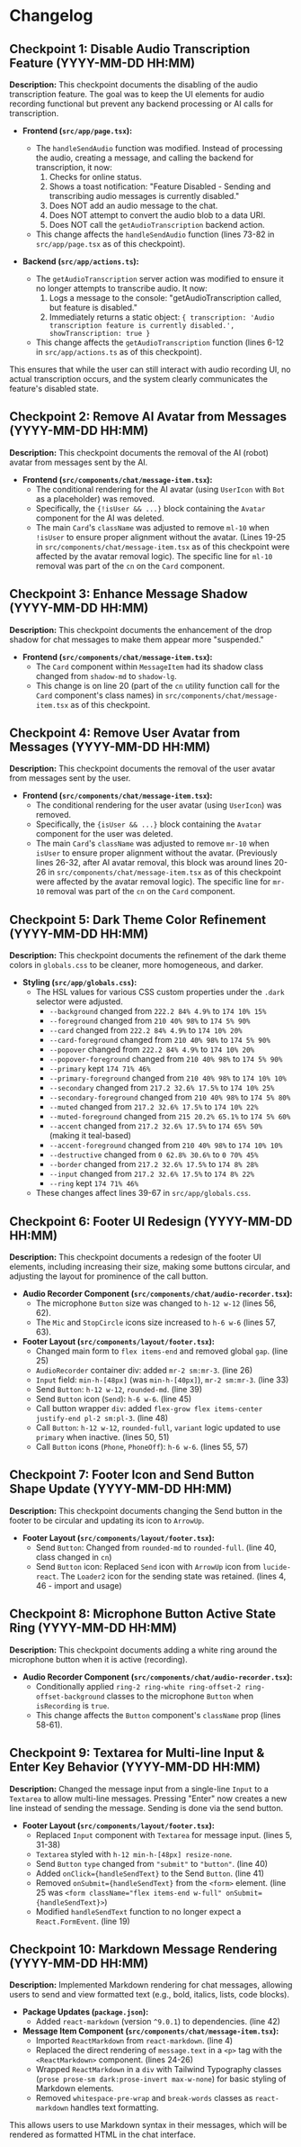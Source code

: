 # Changelog

## Checkpoint 1: Disable Audio Transcription Feature (YYYY-MM-DD HH:MM)

**Description:**
This checkpoint documents the disabling of the audio transcription feature. The goal was to keep the UI elements for audio recording functional but prevent any backend processing or AI calls for transcription.

- **Frontend (`src/app/page.tsx`):**
    - The `handleSendAudio` function was modified. Instead of processing the audio, creating a message, and calling the backend for transcription, it now:
        1. Checks for online status.
        2. Shows a toast notification: "Feature Disabled - Sending and transcribing audio messages is currently disabled."
        3. Does NOT add an audio message to the chat.
        4. Does NOT attempt to convert the audio blob to a data URI.
        5. Does NOT call the `getAudioTranscription` backend action.
    - This change affects the `handleSendAudio` function (lines 73-82 in `src/app/page.tsx` as of this checkpoint).

- **Backend (`src/app/actions.ts`):**
    - The `getAudioTranscription` server action was modified to ensure it no longer attempts to transcribe audio. It now:
        1. Logs a message to the console: "getAudioTranscription called, but feature is disabled."
        2. Immediately returns a static object:
           `{ transcription: 'Audio transcription feature is currently disabled.', showTranscription: true }`
    - This change affects the `getAudioTranscription` function (lines 6-12 in `src/app/actions.ts` as of this checkpoint).

This ensures that while the user can still interact with audio recording UI, no actual transcription occurs, and the system clearly communicates the feature's disabled state.

## Checkpoint 2: Remove AI Avatar from Messages (YYYY-MM-DD HH:MM)

**Description:**
This checkpoint documents the removal of the AI (robot) avatar from messages sent by the AI.

- **Frontend (`src/components/chat/message-item.tsx`):**
    - The conditional rendering for the AI avatar (using `UserIcon` with `Bot` as a placeholder) was removed.
    - Specifically, the `{!isUser && ...}` block containing the `Avatar` component for the AI was deleted.
    - The main `Card`'s `className` was adjusted to remove `ml-10` when `!isUser` to ensure proper alignment without the avatar. (Lines 19-25 in `src/components/chat/message-item.tsx` as of this checkpoint were affected by the avatar removal logic). The specific line for `ml-10` removal was part of the `cn` on the `Card` component.

## Checkpoint 3: Enhance Message Shadow (YYYY-MM-DD HH:MM)

**Description:**
This checkpoint documents the enhancement of the drop shadow for chat messages to make them appear more "suspended."

- **Frontend (`src/components/chat/message-item.tsx`):**
    - The `Card` component within `MessageItem` had its shadow class changed from `shadow-md` to `shadow-lg`.
    - This change is on line 20 (part of the `cn` utility function call for the `Card` component's class names) in `src/components/chat/message-item.tsx` as of this checkpoint.

## Checkpoint 4: Remove User Avatar from Messages (YYYY-MM-DD HH:MM)

**Description:**
This checkpoint documents the removal of the user avatar from messages sent by the user.

- **Frontend (`src/components/chat/message-item.tsx`):**
    - The conditional rendering for the user avatar (using `UserIcon`) was removed.
    - Specifically, the `{isUser && ...}` block containing the `Avatar` component for the user was deleted.
    - The main `Card`'s `className` was adjusted to remove `mr-10` when `isUser` to ensure proper alignment without the avatar. (Previously lines 26-32, after AI avatar removal, this block was around lines 20-26 in `src/components/chat/message-item.tsx` as of this checkpoint were affected by the avatar removal logic). The specific line for `mr-10` removal was part of the `cn` on the `Card` component.

## Checkpoint 5: Dark Theme Color Refinement (YYYY-MM-DD HH:MM)

**Description:**
This checkpoint documents the refinement of the dark theme colors in `globals.css` to be cleaner, more homogeneous, and darker.

- **Styling (`src/app/globals.css`):**
    - The HSL values for various CSS custom properties under the `.dark` selector were adjusted.
        - `--background` changed from `222.2 84% 4.9%` to `174 10% 15%`
        - `--foreground` changed from `210 40% 98%` to `174 5% 90%`
        - `--card` changed from `222.2 84% 4.9%` to `174 10% 20%`
        - `--card-foreground` changed from `210 40% 98%` to `174 5% 90%`
        - `--popover` changed from `222.2 84% 4.9%` to `174 10% 20%`
        - `--popover-foreground` changed from `210 40% 98%` to `174 5% 90%`
        - `--primary` kept `174 71% 46%`
        - `--primary-foreground` changed from `210 40% 98%` to `174 10% 10%`
        - `--secondary` changed from `217.2 32.6% 17.5%` to `174 10% 25%`
        - `--secondary-foreground` changed from `210 40% 98%` to `174 5% 80%`
        - `--muted` changed from `217.2 32.6% 17.5%` to `174 10% 22%`
        - `--muted-foreground` changed from `215 20.2% 65.1%` to `174 5% 60%`
        - `--accent` changed from `217.2 32.6% 17.5%` to `174 65% 50%` (making it teal-based)
        - `--accent-foreground` changed from `210 40% 98%` to `174 10% 10%`
        - `--destructive` changed from `0 62.8% 30.6%` to `0 70% 45%`
        - `--border` changed from `217.2 32.6% 17.5%` to `174 8% 28%`
        - `--input` changed from `217.2 32.6% 17.5%` to `174 8% 22%`
        - `--ring` kept `174 71% 46%`
    - These changes affect lines 39-67 in `src/app/globals.css`.

## Checkpoint 6: Footer UI Redesign (YYYY-MM-DD HH:MM)

**Description:**
This checkpoint documents a redesign of the footer UI elements, including increasing their size, making some buttons circular, and adjusting the layout for prominence of the call button.

- **Audio Recorder Component (`src/components/chat/audio-recorder.tsx`):**
    - The microphone `Button` size was changed to `h-12 w-12` (lines 56, 62).
    - The `Mic` and `StopCircle` icons size increased to `h-6 w-6` (lines 57, 63).
- **Footer Layout (`src/components/layout/footer.tsx`):**
    - Changed main form to `flex items-end` and removed global `gap`. (line 25)
    - `AudioRecorder` container div: added `mr-2 sm:mr-3`. (line 26)
    - `Input` field: `min-h-[48px]` (was `min-h-[40px]`), `mr-2 sm:mr-3`. (line 33)
    - Send `Button`: `h-12 w-12`, `rounded-md`. (line 39)
    - Send `Button` icon (`Send`): `h-6 w-6`. (line 45)
    - Call button wrapper `div`: added `flex-grow flex items-center justify-end pl-2 sm:pl-3`. (line 48)
    - Call `Button`: `h-12 w-12`, `rounded-full`, `variant` logic updated to use `primary` when inactive. (lines 50, 51)
    - Call `Button` icons (`Phone`, `PhoneOff`): `h-6 w-6`. (lines 55, 57)

## Checkpoint 7: Footer Icon and Send Button Shape Update (YYYY-MM-DD HH:MM)

**Description:**
This checkpoint documents changing the Send button in the footer to be circular and updating its icon to `ArrowUp`.

- **Footer Layout (`src/components/layout/footer.tsx`):**
    - Send `Button`: Changed from `rounded-md` to `rounded-full`. (line 40, class changed in `cn`)
    - Send `Button` icon: Replaced `Send` icon with `ArrowUp` icon from `lucide-react`. The `Loader2` icon for the sending state was retained. (lines 4, 46 - import and usage)

## Checkpoint 8: Microphone Button Active State Ring (YYYY-MM-DD HH:MM)

**Description:**
This checkpoint documents adding a white ring around the microphone button when it is active (recording).

- **Audio Recorder Component (`src/components/chat/audio-recorder.tsx`):**
    - Conditionally applied `ring-2 ring-white ring-offset-2 ring-offset-background` classes to the microphone `Button` when `isRecording` is `true`.
    - This change affects the `Button` component's `className` prop (lines 58-61).

## Checkpoint 9: Textarea for Multi-line Input & Enter Key Behavior (YYYY-MM-DD HH:MM)

**Description:**
Changed the message input from a single-line `Input` to a `Textarea` to allow multi-line messages. Pressing "Enter" now creates a new line instead of sending the message. Sending is done via the send button.

- **Footer Layout (`src/components/layout/footer.tsx`):**
    - Replaced `Input` component with `Textarea` for message input. (lines 5, 31-38)
    - `Textarea` styled with `h-12 min-h-[48px] resize-none`.
    - Send `Button` `type` changed from `"submit"` to `"button"`. (line 40)
    - Added `onClick={handleSendText}` to the Send `Button`. (line 41)
    - Removed `onSubmit={handleSendText}` from the `<form>` element. (line 25 was `<form className="flex items-end w-full" onSubmit={handleSendText}>`)
    - Modified `handleSendText` function to no longer expect a `React.FormEvent`. (line 19)

## Checkpoint 10: Markdown Message Rendering (YYYY-MM-DD HH:MM)

**Description:**
Implemented Markdown rendering for chat messages, allowing users to send and view formatted text (e.g., bold, italics, lists, code blocks).

- **Package Updates (`package.json`):**
    - Added `react-markdown` (version `^9.0.1`) to dependencies. (line 42)
- **Message Item Component (`src/components/chat/message-item.tsx`):**
    - Imported `ReactMarkdown` from `react-markdown`. (line 4)
    - Replaced the direct rendering of `message.text` in a `<p>` tag with the `<ReactMarkdown>` component. (lines 24-26)
    - Wrapped `ReactMarkdown` in a `div` with Tailwind Typography classes (`prose prose-sm dark:prose-invert max-w-none`) for basic styling of Markdown elements.
    - Removed `whitespace-pre-wrap` and `break-words` classes as `react-markdown` handles text formatting.

This allows users to use Markdown syntax in their messages, which will be rendered as formatted HTML in the chat interface.

